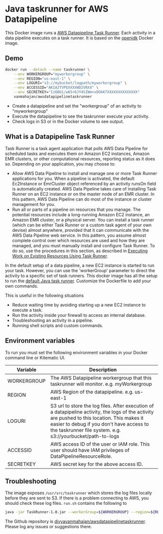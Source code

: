 # Java taskrunner for AWS Datapipeline
This Docker image runs a [AWS Datapipeline Task Runner](http://docs.aws.amazon.com/datapipeline/latest/DeveloperGuide/dp-how-remote-taskrunner-client.html). Each activity in a data pipeline executes on a task runner.
It is based on the [openjdk](https://hub.docker.com/_/openjdk/) Docker image. 

## Demo
```sh
docker run --detach --name taskrunner \
    --env WORKERGROUP="myworkergroup" \
    --env REGION="us-east-1" \
    --env LOGURI="s3://mybucket/logpath/myworkergroup" \
    --env ACCESSID="AKIAJTVPEXXXXWD2VRXX" \
    --env SECRETKEY="Iz6BU1/w65+6JY4SIWm+xDOkK7XXXXXXXXXXXXXX" 
    vanmahajan/awsdatapipelinetaskrunner
```
* Create a datapipeline and set the "workergroup" of an activity to "myworkergroup"
* Execute the datapipeline to see the taskrunner execute your activity.
* Check logs in S3 or in the Docker volume to see output.

## What is a Datapipeline Task Runner
Task Runner is a task agent application that polls AWS Data Pipeline for scheduled tasks and executes them on Amazon EC2 instances, Amazon EMR clusters, or other computational resources, reporting status as it does so. Depending on your application, you may choose to:

* Allow AWS Data Pipeline to install and manage one or more Task Runner applications for you. When a pipeline is activated, the default Ec2Instance or EmrCluster object referenced by an activity runsOn field is automatically created. AWS Data Pipeline takes care of installing Task Runner on an EC2 instance or on the master node of an EMR cluster. In this pattern, AWS Data Pipeline can do most of the instance or cluster management for you.
* Run all or parts of a pipeline on resources that you manage. The potential resources include a long-running Amazon EC2 instance, an Amazon EMR cluster, or a physical server. You can install a task runner (which can be either Task Runner or a custom task agent of your own devise) almost anywhere, provided that it can communicate with the AWS Data Pipeline web service. In this pattern, you assume almost complete control over which resources are used and how they are managed, and you must manually install and configure Task Runner. To do so, use the procedures in this section, as described in [Executing Work on Existing Resources Using Task Runner](http://docs.aws.amazon.com/datapipeline/latest/DeveloperGuide/dp-how-task-runner-user-managed.html).

In the default setup of a data pipeline, a new EC2 instance is started to run your task. However, you can use the 'workerGroup' 
parameter to direct the activity to a specific set of task runners. This docker image has all the setup to run the [default Java task runner](http://aws.amazon.com/developertools/AWS-Data-Pipeline/1920924250474601).
Customize the Dockerfile to add your own commands.

This is useful in the following situations
* Reduce waiting time by avoiding starting up a new EC2 instance to execute a task.
* Run the activity inside your firewall to access an internal database.
* Troubleshooting an activity in a pipeline.
* Running shell scripts and custom commands.


## Environment variables
To run you must set the following environment variables in your Docker command line or Kitematic UI.

Variable | Description
-------- | -----------
 WORKERGROUP | The AWS Datapipeline workergroup that this taskrunner will monitor. e.g. myWorkergroup
 REGION | AWS Region of the datapipeline. e.g. us-east-1
 LOGURI | S3 url to store the log files. After execution of a datapipeline activity, the logs of the activity are pushed to this location. This makes it easier to debug if you don't have access to the taskrunner file system. e.g. s3://yourbucket/path-to-logs
 ACCESSID | AWS access ID of the user or IAM role. This user should have IAM privileges of DataPipelineResourceRole.
 SECRETKEY | AWS secret key for the above access ID.

## Troubleshooting

The image exposes `/usr/src/taskrunner` which stores the log files locally before they are sent to S3. If there is a problem connecting to AWS, you should check these log files.
`run.sh` contains the following to 
```sh
java -jar TaskRunner-1.0.jar --workerGroup=${WORKERGROUP} --region=${REGION} --logUri=${LOGURI} --accessId=${ACCESSID} --secretKey=${SECRETKEY}
```
The Github repository is [divyavanmahajan/awsdatapipelinetaskrunner](https://github.com/divyavanmahajan/awsdatapipelinetaskrunner). Please log any issues or suggestions there.
